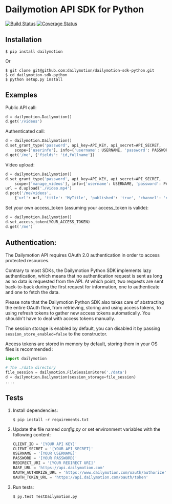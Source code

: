 Dailymotion API SDK for Python
==================
[![Build Status](https://travis-ci.org/dailymotion/dailymotion-sdk-python.svg?branch=master)](https://travis-ci.org/dailymotion/dailymotion-sdk-python) [![Coverage Status](https://coveralls.io/repos/dailymotion/dailymotion-sdk-python/badge.svg?branch=master&service=github)](https://coveralls.io/github/dailymotion/dailymotion-sdk-python?branch=master)


Installation
------------

```
$ pip install dailymotion
```

Or

```
$ git clone git@github.com:dailymotion/dailymotion-sdk-python.git
$ cd dailymotion-sdk-python
$ python setup.py install
```


Examples
--------

Public API call:

```python
d = dailymotion.Dailymotion()
d.get('/videos')
```

Authenticated call:

```python
d = dailymotion.Dailymotion()
d.set_grant_type('password', api_key=API_KEY, api_secret=API_SECRET,
    scope=['userinfo'], info={'username': USERNAME, 'password': PASSWORD})
d.get('/me', {'fields': 'id,fullname'})
```

Video upload:

```python
d = dailymotion.Dailymotion()
d.set_grant_type('password', api_key=API_KEY, api_secret=API_SECRET,
    scope=['manage_videos'], info={'username': USERNAME, 'password': PASSWORD})
url = d.upload('./video.mp4')
d.post('/me/videos',
    {'url': url, 'title': 'MyTitle', 'published': 'true', 'channel': 'news'})
```

Set your own access_token (assuming your access_token is valide):

```python
d = dailymotion.Dailymotion()
d.set_access_token(YOUR_ACCESS_TOKEN)
d.get('/me')
```

Authentication:
---------------

The Dailymotion API requires OAuth 2.0 authentication in order to access protected resources.

Contrary to most SDKs, the Dailymotion Python SDK implements lazy authentication, which means that no authentication request is sent as long as no data is requested from the API. At which point, two requests are sent back-to-back during the first request for information, one to authenticate and one to fetch the data.

Please note that the Dailymotion Python SDK also takes care of abstracting the entire OAuth flow, from retrieving, storing and using access tokens, to using refresh tokens to gather new access tokens automatically. You shouldn't have to deal with access tokens manually.

The session storage is enabled by default, you can disabled it by passing `session_store_enabled=false` to the constructor.

Access tokens are stored in memory by default, storing them in your OS files is recommended :

```python
import dailymotion

# The ./data directory
file_session = dailymotion.FileSessionStore('./data')
d = dailymotion.Dailymotion(session_storage=file_session)
....
```



Tests
-----

1.  Install dependencies:

    ```
    $ pip install -r requirements.txt
    ```

2.  Update the file named _config.py_ or set environment variables with the following content:

    ```python
    CLIENT_ID = '[YOUR API KEY]'
    CLIENT_SECRET = '[YOUR API SECRET]'
    USERNAME = '[YOUR USERNAME]'
    PASSWORD = '[YOUR PASSWORD]'
    REDIRECT_URI = '[YOUR REDIRECT URI]'
    BASE_URL = 'https://api.dailymotion.com'
    OAUTH_AUTHORIZE_URL = 'https://www.dailymotion.com/oauth/authorize'
    OAUTH_TOKEN_URL = 'https://api.dailymotion.com/oauth/token'
    ```

3.  Run tests:

    ```
    $ py.test TestDailymotion.py
    ```
